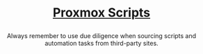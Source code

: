 <h1><p align="center"><a href="https://tteck.github.io/Proxmox/">Proxmox Scripts</a></p></h1>
<div align="center"> Always remember to use due diligence when sourcing scripts and automation tasks from third-party sites. </div>
